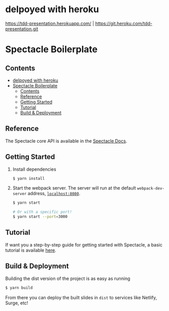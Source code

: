 # delpoyed with heroku
https://tdd-presentation.herokuapp.com/ | https://git.heroku.com/tdd-presentation.git

Spectacle Boilerplate
=====================

## Contents

- [delpoyed with heroku](#delpoyed-with-heroku)
- [Spectacle Boilerplate](#spectacle-boilerplate)
  - [Contents](#contents)
  - [Reference](#reference)
  - [Getting Started](#getting-started)
  - [Tutorial](#tutorial)
  - [Build & Deployment](#build--deployment)

## Reference

The Spectacle core API is available in the [Spectacle Docs](https://github.com/FormidableLabs/spectacle/blob/master/README.md).

## Getting Started

1. Install dependencies

    ```sh
    $ yarn install
    ```

2. Start the webpack server. The server will run at the default `webpack-dev-server` address, [`localhost:8080`](http://localhost:8080).

    ```sh
    $ yarn start

    # Or with a specific port!
    $ yarn start --port=3000
    ```

## Tutorial

If want you a step-by-step guide for getting started with Spectacle, a basic tutorial is available [here](https://github.com/FormidableLabs/spectacle/blob/master/docs/tutorial.md).

## Build & Deployment

Building the dist version of the project is as easy as running

```sh
$ yarn build
```

From there you can deploy the built slides  in `dist` to services like Netlify, Surge, etc!
